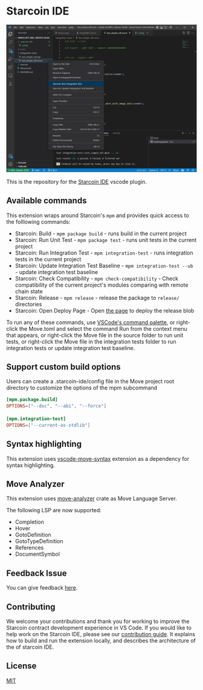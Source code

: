 # Starcoin IDE

![](/img/show_case_v2.jpg "Starcoin: Run Integration Test")

This is the repository for the [Starcoin IDE](https://marketplace.visualstudio.com/items?itemName=starcoinorg.starcoin-ide) vscode plugin.

## Available commands

This extension wraps around Starcoin's `mpm` and provides quick access to the folllowing commands:

- Starcoin: Build - `mpm package build` - runs build in the current project
- Starcoin: Run Unit Test - `mpm package test` - runs unit tests in the current project
- Starcoin: Run Integration Test - `mpm integration-test` - runs integration tests in the current project
- Starcoin: Update Integration Test Baseline - `mpm integration-test --ub` - update integration test baseline
- Starcoin: Check Compatibility - `mpm check-compatibility` - Check compatibility of the current project's modules comparing with remote chain state
- Starcoin: Release - `mpm release` - release the package to `release/` directories
- Starcoin: Open Deploy Page - Open [the page](https://movetool.app/constract/deploy) to deploy the release blob

To run any of these commands, use [VSCode's command palette](https://code.visualstudio.com/docs/getstarted/userinterface#_command-palette),
or right-click the Move.toml and select the command Run from the context menu that appears,
or right-click the Move file in the source folder to run unit tests, 
or right-click the Move file in the integration tests folder to run integration tests or update integration test baseline.

## Support custom build options

Users can create a .starcoin-ide/config file in the Move project root directory to customize the options of the mpm subcommand

```toml
[mpm.package.build]
OPTIONS=["--doc", "--abi", "--force"]

[mpm.integration-test]
OPTIONS=["--current-as-stdlib"]
```

## Syntax highlighting

This extension uses [vscode-move-syntax](https://marketplace.visualstudio.com/items?itemName=damirka.move-syntax) extension as a dependency for syntax highlighting.

## Move Analyzer

This extension uses [move-analyzer](https://github.com/move-language/move/tree/main/language/move-analyzer) crate as Move Language Server.

The following LSP are now supported:
- Completion
- Hover
- GotoDefinition
- GotoTypeDefinition
- References
- DocumentSymbol

## Feedback Issue

You can give feedback [here](https://github.com/starcoinorg/starcoin-ide/issues).

## Contributing

We welcome your contributions and thank you for working to improve the Starcoin contract
development experience in VS Code. If you would like to help work on the Starcoin IDE,
please see our [contribution guide](docs/contributing.md). It
explains how to build and run the extension locally, and describes the architecture of the
of starcoin IDE.

## License

[MIT](LICENSE)
